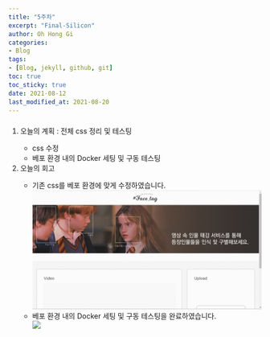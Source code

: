 ```yaml
---
title: "5주차"
excerpt: "Final-Silicon"
author: Oh Hong Gi
categories:
- Blog
tags:
- [Blog, jekyll, github, git]
toc: true
toc_sticky: true
date: 2021-08-12
last_modified_at: 2021-08-20
---
```

<html>
    <body>
        <div style="text-align: left">
            <h3>
                <p></p>
            </h3>
            <ol start="1">
                <li>오늘의 계획 : 전체 css 정리 및 테스팅</li>
                    <ul>
                        <li> css 수정 </li>
                        <li> 베포 환경 내의 Docker 세팅 및 구동 테스팅 </li>
                    </ul>
                <li>오늘의 회고</li>
                    <ul>
                        <li> 기존 css를 베포 환경에 맞게 수정하였습니다. </li>
                        <img src = "/assets/images/week5/final_css.gif">
                        <li> 베포 환경 내의 Docker 세팅 및 구동 테스팅을 완료하였습니다. </li>
                        <img src = "/assets/images/week5/testing.gif">
                    </ul>
            </ol>
        </div>
    </body>
</html>
